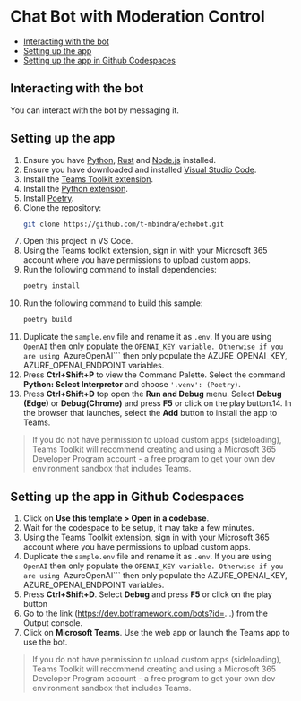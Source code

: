 # Chat Bot with Moderation Control

<!-- @import "[TOC]" {cmd="toc" depthFrom=1 depthTo=6 orderedList=false} -->

<!-- code_chunk_output -->

- [Interacting with the bot](#interacting-with-the-bot)
- [Setting up the app](#setting-up-the-app)
- [Setting up the app in Github Codespaces](#setting-up-the-app-in-github-codespaces)

<!-- /code_chunk_output -->

## Interacting with the bot

You can interact with the bot by messaging it.

## Setting up the app  
1. Ensure you have [Python](https://www.python.org/downloads/), [Rust](https://www.rust-lang.org/tools/install) and [Node.js](https://nodejs.org/en/download/package-manager) installed.
2. Ensure you have downloaded and installed [Visual Studio Code](https://code.visualstudio.com/docs/setup/setup-overview).
3. Install the [Teams Toolkit extension](https://marketplace.visualstudio.com/items?itemName=TeamsDevApp.ms-teams-vscode-extension).
4. Install the [Python extension](https://marketplace.visualstudio.com/items?itemName=ms-python.python).
5. Install [Poetry](https://python-poetry.org/docs/#installation).
6.  Clone the repository:
    ```bash
    git clone https://github.com/t-mbindra/echobot.git
    ```
7. Open this project in VS Code.
8. Using the Teams toolkit extension, sign in with your Microsoft 365 account where you have permissions to upload custom apps.
9. Run the following command to install dependencies:
    ```bash
    poetry install
    ```
10. Run the following command to build this sample:
      ```bash
      poetry build
      ```
11. Duplicate the ```sample.env``` file and rename it as ```.env```. If you are using ```OpenAI``` then only populate the ```OPENAI_KEY variable. Otherwise if you are using ```AzureOpenAI``` then only populate the AZURE_OPENAI_KEY, AZURE_OPENAI_ENDPOINT variables.
12. Press **Ctrl+Shift+P** to view the Command Palette. Select the command **Python: Select Interpretor** and choose ```'.venv': (Poetry)```.
13. Press **Ctrl+Shift+D** top open the **Run and Debug** menu. Select **Debug (Edge)** or **Debug(Chrome)** and press **F5** or click on the play button.14. In the browser that launches, select the **Add** button to install the app to Teams.

> If you do not have permission to upload custom apps (sideloading), Teams Toolkit will recommend creating and using a Microsoft 365 Developer Program account - a free program to get your own dev environment sandbox that includes Teams.

## Setting up the app in Github Codespaces

1. Click on **Use this template > Open in a codebase**.
2. Wait for the codespace to be setup, it may take a few minutes.
3. Using the Teams Toolkit extension, sign in with your Microsoft 365 account where you have permissions to upload custom apps.
4.  Duplicate the ```sample.env``` file and rename it as ```.env```. If you are using ```OpenAI``` then only populate the ```OPENAI_KEY variable. Otherwise if you are using ```AzureOpenAI``` then only populate the AZURE_OPENAI_KEY, AZURE_OPENAI_ENDPOINT variables.
5. Press **Ctrl+Shift+D**. Select **Debug** and press **F5** or click on the play button
6. Go to the link (https://dev.botframework.com/bots?id=...) from the Output console.
7. Click on **Microsoft Teams**. Use the web app or launch the Teams app to use the bot.

> If you do not have permission to upload custom apps (sideloading), Teams Toolkit will recommend creating and using a Microsoft 365 Developer Program account - a free program to get your own dev environment sandbox that includes Teams.
